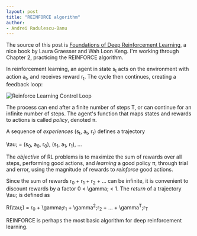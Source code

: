 ```yaml
---
layout: post
title: "REINFORCE algorithm"
author:
- Andrei Radulescu-Banu
---
```


The source of this post is [Foundations of Deep Reinforcement Learning](https://www.amazon.com/Deep-Reinforcement-Learning-Python-Hands/dp/0135172381), a nice book by Laura Graesser and Wah Loon Keng. I'm working through Chapter 2, practicing the REINFORCE algorithm.

In reinforcement learning, an agent in state s<sub>t</sub> acts on the environment with action a<sub>t</sub>, and receives reward r<sub>t</sub>. The cycle then continues, creating a feedback loop:

![Reinforce Learning Control Loop](http://bitdribble.github.io/diagrams/reinforce_learning_control_loop.png)

The process can end after a finite number of steps T, or can continue for an infinite number of steps. The agent's function that maps states and rewards to actions is called *policy*, denoted &pi;.

A sequence of *experiences* (s<sub>t</sub>, a<sub>t</sub>, r<sub>t</sub>) defines a trajectory

\tau; = (s<sub>0</sub>, a<sub>0</sub>, r<sub>0</sub>), (s<sub>1</sub>, a<sub>1</sub>, r<sub>1</sub>), ...

The *objective* of RL problems is to maximize the sum of rewards over all steps, performing good actions, and *learning* a good policy &pi;, through trial and error, using the magnitude of rewards to *reinforce* good actions.

Since the sum of rewards r<sub>0</sub> + r<sub>1</sub> + r<sub>2</sub> + ... can be infinite, it is convenient to discount rewards by a factor 0 < \gamma; < 1. The *return* of a trajectory \tau; is defined as

R(\tau;) = r<sub>0</sub> + \gamma;r<sub>1</sub> + \gamma<sup>2</sup>;r<sub>2</sub> + ... + \gamma<sup>T</sup>;r<sub>T</sub>

REINFORCE is perhaps the most basic algorithm for deep reinforcement learning. 

